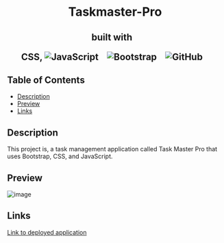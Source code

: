 <h1 align ="center"> Taskmaster-Pro </h1>

<h2 align="center">built with  &nbsp;&nbsp;

  
  CSS,  ![JavaScript](https://img.shields.io/badge/javascript-%23323330.svg?style=for-the-badge&logo=javascript&logoColor=%23F7DF1E) &nbsp;&nbsp;
![Bootstrap](https://img.shields.io/badge/bootstrap-%23563D7C.svg?style=for-the-badge&logo=bootstrap&logoColor=white) &nbsp;&nbsp;
![GitHub](https://img.shields.io/badge/github-%23121011.svg?style=for-the-badge&logo=github&logoColor=white) &nbsp;&nbsp;
  
</h2>
  
  ## Table of Contents

  * [Description](#description)
  * [Preview](#preview)
  * [Links](#links) 

  ## Description
  
This project is, a task management application called Task Master Pro that uses Bootstrap, CSS, and JavaScript. 

  ## Preview
  
  ![image](https://media0.giphy.com/media/lNY0a9aJgFcCaDn1nw/giphy.gif?cid=ecf05e47psgv7yleo14azmxgq6al2ofi7e84ze6604v6z3qo&rid=giphy.gif&ct=g)


  ## Links
  [Link to deployed application](https://github.com/izztnkr)
